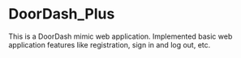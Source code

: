 # DoorDash_Plus
This is a DoorDash mimic web application. Implemented basic web application features like registration, sign in and log out, etc.
